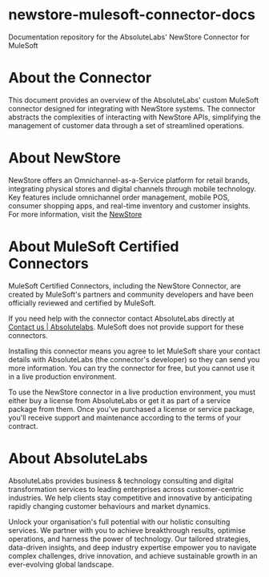 # newstore-mulesoft-connector-docs
Documentation repository for the AbsoluteLabs' NewStore Connector for MuleSoft

# About the Connector
This document provides an overview of the AbsoluteLabs' custom MuleSoft connector designed for integrating with NewStore systems. The connector abstracts the complexities of interacting with NewStore APIs, simplifying the management of customer data through a set of streamlined operations.

# About NewStore
NewStore offers an Omnichannel-as-a-Service platform for retail brands, integrating physical stores and digital channels through mobile technology. Key features include omnichannel order management, mobile POS, consumer shopping apps, and real-time inventory and customer insights.
For more information, visit the [NewStore](https://www.newstore.com/)

# About MuleSoft Certified Connectors
MuleSoft Certified Connectors, including the NewStore Connector, are created by MuleSoft's partners and community developers and have been officially reviewed and certified by MuleSoft. 


If you need help with the connector contact AbsoluteLabs directly at  [Contact us | Absolutelabs](https://www.absolutelabs.co/contact-us). MuleSoft does not provide support for these connectors.

Installing this connector means you agree to let MuleSoft share your contact details with AbsoluteLabs (the connector's developer) so they can send you more information. You can try the connector for free, but you cannot use it in a live production environment. 

To use the NewStore connector in a live production environment, you must either buy a license from AbsoluteLabs or get it as part of a service package from them. Once you've purchased a license or service package, you'll receive support and maintenance according to the terms of your contract.

# About AbsoluteLabs
AbsoluteLabs provides business & technology consulting and digital transformation services to leading enterprises across customer-centric industries.
We help clients stay competitive and innovative by anticipating rapidly changing customer behaviours and market dynamics.

Unlock your organisation's full potential with our holistic consulting services.  We partner with you to achieve breakthrough results, optimise operations, and harness the power of technology. Our tailored strategies, data-driven insights, and deep industry expertise empower you to navigate complex challenges, drive innovation, and achieve sustainable growth in an ever-evolving global landscape.
